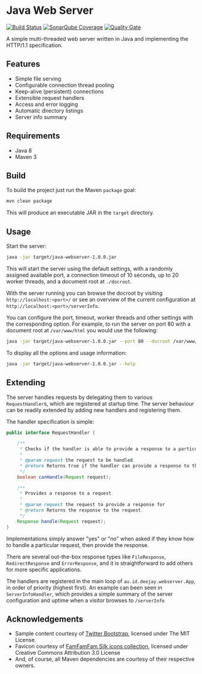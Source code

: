 # Java Web Server 

[![Build Status](https://travis-ci.org/djessup/java-webserver.svg?branch=master)](https://travis-ci.org/djessup/java-webserver)
[![SonarQube Coverage](https://img.shields.io/sonar/http/sonarqube.com/au.id.deejay:java-webserver/coverage.svg)](https://sonarqube.com/dashboard?id=au.id.deejay%3Ajava-webserver)
[![Quality Gate](http://sonarqube.com/api/badges/gate?key=au.id.deejay:java-webserver)](https://sonarqube.com/dashboard?id=au.id.deejay%3Ajava-webserver)

A simple multi-threaded web server written in Java and implementing the HTTP/1.1 specification.

## Features

* Simple file serving
* Configurable connection thread pooling
* Keep-alive (persistent) connections
* Extensible request handlers
* Access and error logging
* Automatic directory listings
* Server info summary

## Requirements

* Java 8
* Maven 3

## Build

To build the project just run the Maven `package` goal:

```bash
mvn clean package
```

This will produce an executable JAR in the `target` directory.

## Usage

Start the server:

```bash
java -jar target/java-webserver-1.0.0.jar
```
This will start the server using the default settings, with a randomly assigned available port, a connection timeout of 10 seconds, up to 20 worker threads, and a document root at `./docroot`.

With the server running you can browse the docroot by visiting `http://localhost:<port>/` or see an overview of the current configuration at `http://localhost:<port>/serverInfo`.


You can configure the port, timeout, worker threads and other settings with the corresponding option. For example, to run the server on port 80 with a document root at `/var/www/html` you would use the following:

```bash
java -jar target/java-webserver-1.0.0.jar --port 80 --docroot /var/www/html
```

To display all the options and usage information:

```bash
java -jar target/java-webserver-1.0.0.jar --help
```

## Extending

The server handles requests by delegating them to various `RequestHandler`s, which are registered at startup time. The server behaviour can be readily extended by adding new handlers and registering them.

The handler specification is simple:
```java
public interface RequestHandler {

	/**
	 * Checks if the handler is able to provide a response to a particular request.
	 *
	 * @param request the request to be handled.
	 * @return Returns true if the handler can provide a response to this request, or false if it cannot.
	 */
	boolean canHandle(Request request);

	/**
	 * Provides a response to a request.
	 *
	 * @param request the request to provide a response for
	 * @return Returns the response to the request.
	 */
	Response handle(Request request);
}
```
Implementations simply answer "yes" or "no" when asked if they know how to handle a particular request, then provide the response.

There are several out-the-box response types  like `FileResponse`, `RedirectResponse` and `ErrorResponse`, and it is straightforward to add others for more specific applications.

The handlers are registered in the main loop of `au.id.deejay.webserver.App`, in order of priority (highest first). An example can been seen in `ServerInfoHandler`, which provides a simple summary of the server configuration and uptime when a visitor browses to `/serverInfo`

## Acknowledgements

* Sample content courtesy of [Twitter Bootstrap](https://getbootstrap.com), licensed under The MIT License.
* Favicon courtesy of [FamFamFam Silk icons collection](http://www.famfamfam.com/lab/icons/silk/), licensed under Creative Commons Attribution 3.0 License
* And, of course, all Maven dependencies are courtesy of their respective owners.